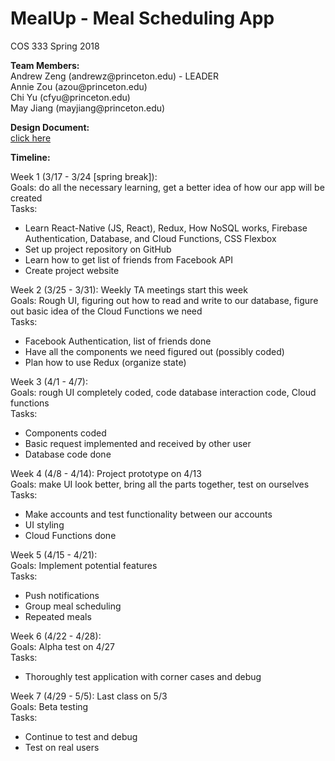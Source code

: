 # MealUp - Meal Scheduling App
COS 333 Spring 2018

<p><b>Team Members:</b><br>
Andrew Zeng (andrewz@princeton.edu) - LEADER<br>
Annie Zou (azou@princeton.edu)<br>
Chi Yu (cfyu@princeton.edu)<br>
May Jiang (mayjiang@princeton.edu)</p>

<p><b>Design Document:</b><br>
<a href="https://docs.google.com/document/d/1GPfhzhxrPHMtjBBoCb7iB1u68ViAyvan_g5S9pweFVA/edit?usp=sharing" target="_blank">click here</a></p>

<p><b>Timeline:</b></p>
<p>Week 1 (3/17 - 3/24 [spring break]):<br>
Goals: do all the necessary learning, get a better idea of how our app will be created<br>
Tasks:<br>
<ul>
  <li>Learn React-Native (JS, React), Redux, How NoSQL works, Firebase Authentication, Database, and Cloud Functions, CSS Flexbox</li>
  <li>Set up project repository on GitHub</li>
  <li>Learn how to get list of friends from Facebook API</li>
  <li>Create project website</li>
</ul></p>
<p>Week 2 (3/25 - 3/31): Weekly TA meetings start this week<br>
Goals: Rough UI, figuring out how to read and write to our database, figure out basic idea of the Cloud Functions we need<br>
Tasks:<br>
<ul>
  <li>Facebook Authentication, list of friends done</li>
  <li>Have all the components we need figured out (possibly coded)</li>
  <li>Plan how to use Redux (organize state)</li>
</ul></p>
<p>Week 3 (4/1 - 4/7): <br>
Goals: rough UI completely coded, code database interaction code, Cloud functions<br>
Tasks:<br>
<ul>
  <li>Components coded</li>
  <li>Basic request implemented and received by other user</li>
  <li>Database code done</li>
 </ul></p>
<p>Week 4 (4/8 - 4/14): Project prototype on 4/13 <br>
Goals: make UI look better, bring all the parts together, test on ourselves <br>
Tasks: <br>
<ul>
  <li>Make accounts and test functionality between our accounts</li>
  <li>UI styling</li>
  <li>Cloud Functions done</li>
  </ul></p>
<p>Week 5 (4/15 - 4/21): <br>
Goals: Implement potential features <br>
Tasks: <br>
<ul>
  <li>Push notifications</li>
  <li>Group meal scheduling</li>
  <li>Repeated meals</li>
  </ul></p>
<p>Week 6 (4/22 - 4/28): <br>
Goals: Alpha test on 4/27 <br>
Tasks: <br>
  <ul>
    <li>Thoroughly test application with corner cases and debug</li>
    </ul></p>
<p>Week 7 (4/29 - 5/5): Last class on 5/3 <br>
Goals: Beta testing <br>
Tasks: <br>
<ul>
  <li>Continue to test and debug</li>
<li>Test on real users</li>
</ul>
